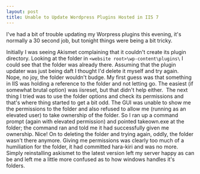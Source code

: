 ```yaml
---
layout: post
title: Unable to Update Wordpress Plugins Hosted in IIS 7
---
```


I've had a bit of trouble updating my Worpress plugins this evening, it's normally a 30 second job, but tonight things were being a bit tricky.

Initially I was seeing Akismet complaining that it couldn't create its plugin directory. Looking at the folder in `<website root>\wp-content\plugins\` I could see that the folder was already there. Assuming that the plugin updater was just being daft I thought I'd delete it myself and try again. Nope, no joy, the folder wouldn't budge. My first guess was that something in IIS was holding a reference to the folder and not letting go. The easiest (if somewhat brutal option) was iisreset, but that didn't help either.  The next thing I tried was to use the folder options and check its permissions and that's where thing started to get a bit odd. The GUI was unable to show me the permissions to the folder and also refused to allow me (running as an elevated user) to take ownership of the folder. So I ran up a command prompt (again with elevated permission) and pointed takeown.exe at the folder; the command ran and told me it had successfully given me ownership. Nice! On to deleting the folder and trying again, oddly, the folder wasn't there anymore. Giving me permissions was clearly too much of a humiliation for the folder, it had committed hara-kiri and was no more. Simply reinstalling askismet to the latest version left my server happy as can be and left me a little more confused as to how windows handles it's folders.